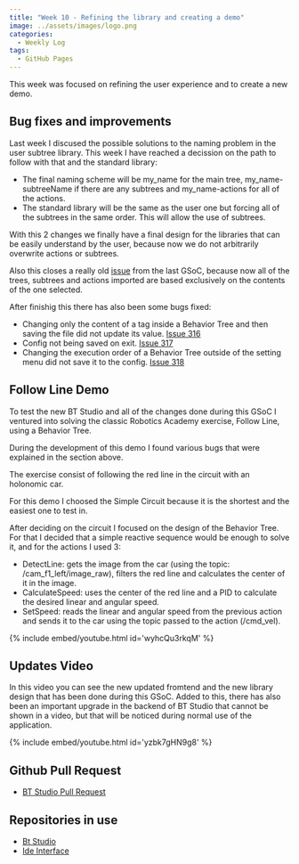 ```yaml
---
title: "Week 10 - Refining the library and creating a demo"
image: ../assets/images/logo.png
categories:
  - Weekly Log
tags:
  - GitHub Pages
---
```


This week was focused on refining the user experience and to create a new demo.

## Bug fixes and improvements

Last week I discused the possible solutions to the naming problem in the user subtree library. This week I have reached a decission on the path to follow with that and the standard library:

- The final naming scheme will be my_name for the main tree, my_name-subtreeName if there are any subtrees and my_name-actions for all of the actions.
- The standard library will be the same as the user one but forcing all of the subtrees in the same order. This will allow the use of subtrees.

With this 2 changes we finally have a final design for the libraries that can be easily understand by the user, because now we do not arbitrarily overwrite actions or subtrees.

Also this closes a really old [issue](https://github.com/JdeRobot/bt-studio/issues/208) from the last GSoC, because now all of the trees, subtrees and actions imported are based exclusively on the contents of the one selected.

After finishig this there has also been some bugs fixed:

- Changing only the content of a tag inside a Behavior Tree and then saving the file did not update its value. [Issue 316](https://github.com/JdeRobot/bt-studio/issues/316)
- Config not being saved on exit. [Issue 317](https://github.com/JdeRobot/bt-studio/issues/317)
- Changing the execution order of a Behavior Tree outside of the setting menu did not save it to the config. [Issue 318](https://github.com/JdeRobot/bt-studio/issues/318)

## Follow Line Demo

To test the new BT Studio and all of the changes done during this GSoC I ventured into solving the classic Robotics Academy exercise, Follow Line, using a Behavior Tree.

During the development of this demo I found various bugs that were explained in the section above.

The exercise consist of following the red line in the circuit with an holonomic car.

For this demo I choosed the Simple Circuit because it is the shortest and the easiest one to test in.

After deciding on the circuit I focused on the design of the Behavior Tree. For that I decided that a simple reactive sequence would be enough to solve it, and for the actions I used 3:

- DetectLine: gets the image from the car (using the topic: /cam_f1_left/image_raw), filters the red line and calculates the center of it in the image.
- CalculateSpeed: uses the center of the red line and a PID to calculate the desired linear and angular speed.
- SetSpeed: reads the linear and angular speed from the previous action and sends it to the car using the topic passed to the action (/cmd_vel).

{% include embed/youtube.html id='wyhcQu3rkqM' %}

## Updates Video

In this video you can see the new updated fromtend and the new library design that has been done during this GSoC. Added to this, there has also been an important upgrade in the backend of BT Studio that cannot be shown in a video, but that will be noticed during normal use of the application.

{% include embed/youtube.html id='yzbk7gHN9g8' %}

## Github Pull Request

- [BT Studio Pull Request](https://github.com/JdeRobot/bt-studio/pull/314)

## Repositories in use

- [Bt Studio](https://github.com/JdeRobot/bt-studio)
- [Ide Interface](https://github.com/JdeRobot/jderobot-ide-interface)
